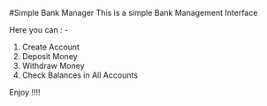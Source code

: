 #Simple Bank Manager
This is a simple Bank Management Interface <br>

Here you can : - <br>
1. Create Account
2. Deposit Money
3. Withdraw Money
4. Check Balances in All Accounts

Enjoy !!!! 
